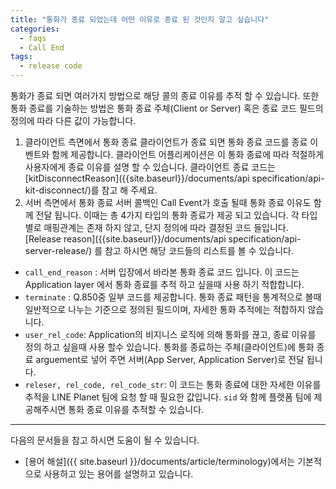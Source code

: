 ```yaml
---
title: "통화가 종료 되었는데 어떤 이유로 종료 된 것인지 알고 싶습니다"
categories:
  - faqs
  - Call End
tags:
  - release code
---
```



통화가 종료 되면 여러가지 방법으로 해당 콜의 종료 이유를 추적 할 수 있습니다. 
또한 통화 종료를 기술하는 방법은 통화 종료 주체(Client or Server) 혹은 종료 코드 필드의 정의에 따라 다른 값이 가능합니다.

1. 클라이언트 측면에서 통화 종료
클라이언트가 종료 되면 통화 종료 코드를 종료 이벤트와 함께 제공합니다. 
클라이언트 어플리케이션은 이 통화 종료에 따라 적절하게 사용자에게 종료 이유를 설명 할 수 있습니다.
클라이언트 종료 코드는 [kitDisconnectReason]({{site.baseurl}}/documents/api specification/api-kit-disconnect/)를 참고 해 주세요.
2. 서버 측면에서 통화 종료
서버 콜백인 Call Event가 호출 될때 통화 종료 이유도 함께 전달 됩니다. 이때는 총 4가지 타입의 통화 종료가 제공 되고 있습니다.
 각 타입별로 매핑관계는 존재 하지 않고, 단지 정의에 따라 결정된 코드 들입니다.
[Release reason]({{site.baseurl}}/documents/api specification/api-server-release/) 를 참고 하시면 해당 코드들의 리스트를 볼 수 있습니다.
  * `call_end_reason` : 서버 입장에서 바라본 통화 종료 코드 입니다. 이 코드는 Application layer 에서 통화 종료를 추적 하고 싶을때 사용 하기 적합합니다.
  * `terminate` : Q.850중 일부 코드를 제공합니다. 통화 종료 패턴을 통계적으로 볼때 일반적으로 나누는 기준으로 정의된 필드이며, 자세한 통화 추적에는 적합하지 않습니다.
  * `user_rel_code`: Application의 비지니스 로직에 의해 통화를 끊고, 종료 이유를 정의 하고 싶을때 사용 할수 있습니다. 통화를 종료하는 주체(클라이언트)에 통화 종료 arguement로 넣어 주면 서버(App Server, Application Server)로 전달 됩니다.
  * `releser, rel_code, rel_code_str`: 이 코드는 통화 종료에 대한 자세한 이유를 추적을 LINE Planet 팀에 요청 할 때 필요한 값입니다.
 `sid` 와 함께 플랫폼 팀에 제공해주시면 통화 종료 이유를 추적할 수 있습니다.



----

다음의 문서들을 참고 하시면 도움이 될 수 있습니다.
* [용어 해설]({{ site.baseurl }}/documents/article/terminology)에서는 기본적으로 사용하고 있는 용어를 설명하고 있습니다.

